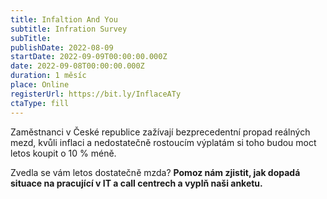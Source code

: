 ```yaml
---
title: Infaltion And You
subtitle: Infration Survey
subTitle:
publishDate: 2022-08-09
startDate: 2022-09-09T00:00:00.000Z
date: 2022-09-08T00:00:00.000Z
duration: 1 měsíc
place: Online
registerUrl: https://bit.ly/InflaceATy
ctaType: fill
---
```

Zaměstnanci v České republice zažívají bezprecedentní propad reálných mezd,
kvůli inflaci a nedostatečně rostoucím výplatám si toho budou moct letos koupit o 10 % méně.

Zvedla se vám letos dostatečně mzda? **Pomoz nám zjistit, jak dopadá situace na pracující v IT a call centrech a vyplň naši anketu.**
